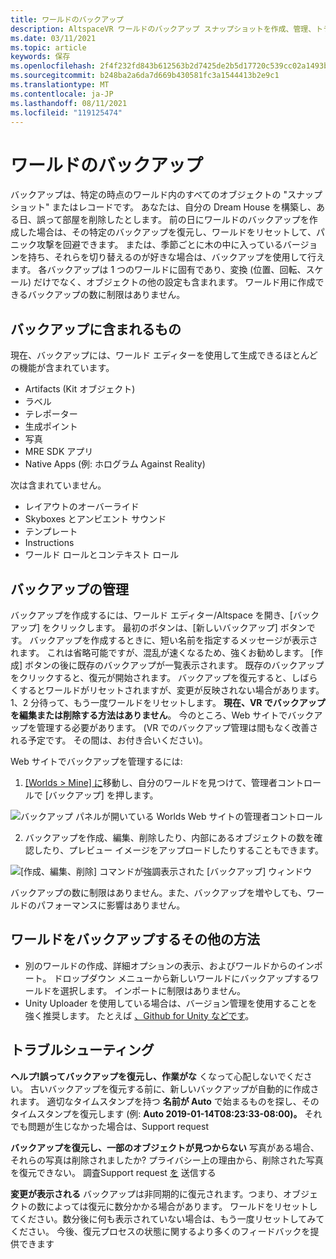 ```yaml
---
title: ワールドのバックアップ
description: AltspaceVR ワールドのバックアップ スナップショットを作成、管理、トラブルシューティングする方法について説明します。
ms.date: 03/11/2021
ms.topic: article
keywords: 保存
ms.openlocfilehash: 2f4f232fd843b612563b2d7425de2b5d17720c539cc02a1493bc4b118de4f117
ms.sourcegitcommit: b248ba2a6da7d669b430581fc3a1544413b2e9c1
ms.translationtype: MT
ms.contentlocale: ja-JP
ms.lasthandoff: 08/11/2021
ms.locfileid: "119125474"
---
```

# <a name="backing-up-your-worlds"></a>ワールドのバックアップ

バックアップは、特定の時点のワールド内のすべてのオブジェクトの "スナップショット" またはレコードです。 あなたは、自分の Dream House を構築し、ある日、誤って部屋を削除したとします。 前の日にワールドのバックアップを作成した場合は、その特定のバックアップを復元し、ワールドをリセットして、パニック攻撃を回避できます。 または、季節ごとに木の中に入っているバージョンを持ち、それらを切り替えるのが好きな場合は、バックアップを使用して行えます。 各バックアップは 1 つのワールドに固有であり、変換 (位置、回転、スケール) だけでなく、オブジェクトの他の設定も含まれます。 ワールド用に作成できるバックアップの数に制限はありません。  

## <a name="whats-included-in-a-backup"></a>バックアップに含まれるもの

現在、バックアップには、ワールド エディターを使用して生成できるほとんどの機能が含まれています。
* Artifacts (Kit オブジェクト)
* ラベル
* テレポーター
* 生成ポイント
* 写真
* MRE SDK アプリ
* Native Apps (例: ホログラム Against Reality)

次は含まれていません。

* レイアウトのオーバーライド
* Skyboxes とアンビエント サウンド
* テンプレート
* Instructions
* ワールド ロールとコンテキスト ロール

## <a name="managing-backups"></a>バックアップの管理

バックアップを作成するには、ワールド エディター/Altspace を開き、[バックアップ] をクリックします。 最初のボタンは、[新しいバックアップ] ボタンです。 バックアップを作成するときに、短い名前を指定するメッセージが表示されます。 これは省略可能ですが、混乱が速くなるため、強くお勧めします。 [作成] ボタンの後に既存のバックアップが一覧表示されます。 既存のバックアップをクリックすると、復元が開始されます。 バックアップを復元すると、しばらくするとワールドがリセットされますが、変更が反映されない場合があります。 1、2 分待って、もう一度ワールドをリセットします。 **現在、VR でバックアップを編集または削除する方法はありません**。 今のところ、Web サイトでバックアップを管理する必要があります。 (VR でのバックアップ管理は間もなく改善される予定です。 その間は、お付き合いください)。

Web サイトでバックアップを管理するには:

1. [[Worlds > Mine] に](https://account.altvr.com/users/sign_in)移動し、自分のワールドを見つけて、管理者コントロールで [バックアップ] を押します。

![バックアップ パネルが開いている Worlds Web サイトの管理者コントロール](images/world-backup-img-01.png)

2. バックアップを作成、編集、削除したり、内部にあるオブジェクトの数を確認したり、プレビュー イメージをアップロードしたりすることもできます。 

![[作成、編集、削除] コマンドが強調表示された [バックアップ] ウィンドウ](images/world-backup-img-02.png)

バックアップの数に制限はありません。また、バックアップを増やしても、ワールドのパフォーマンスに影響はありません。

## <a name="other-ways-to-back-up-your-worlds"></a>ワールドをバックアップするその他の方法

* 別のワールドの作成、詳細オプションの表示、およびワールドからのインポート。 ドロップダウン メニューから新しいワールドにバックアップするワールドを選択します。 インポートに制限はありません。
* Unity Uploader を使用している場合は、バージョン管理を使用することを強く推奨します。 たとえば [、Github for Unity などです](https://unity.github.com)。

## <a name="troubleshooting"></a>トラブルシューティング

**ヘルプ!誤ってバックアップを復元し、作業がな** くなって心配しないでください。 古いバックアップを復元する前に、新しいバックアップが自動的に作成されます。 適切なタイムスタンプを持つ **名前が Auto** で始まるものを探し、そのタイムスタンプを復元します (例: **Auto 2019-01-14T08:23:33-08:00)。**  それでも問題が生じなかった場合は[](https://help.altvr.com/hc/requests/new)、Support request

**バックアップを復元し、一部のオブジェクトが見つからない** 写真がある場合、それらの写真は削除されましたか? プライバシー上の理由から、削除された写真を復元できない。 調査Support request [を](https://help.altvr.com/hc/requests/new) 送信する

**変更が表示される** バックアップは非同期的に復元されます。つまり、オブジェクトの数によっては復元に数分かかる場合があります。 ワールドをリセットしてください。数分後に何も表示されていない場合は、もう一度リセットしてみてください。 今後、復元プロセスの状態に関するより多くのフィードバックを提供できます